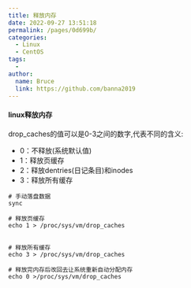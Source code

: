 ```yaml
---
title: 释放内存
date: 2022-09-27 13:51:18
permalink: /pages/0d699b/
categories:
  - Linux
  - CentOS
tags:
  - 
author: 
  name: Bruce
  link: https://github.com/banna2019
---
```

#### linux释放内存

drop_caches的值可以是0-3之间的数字,代表不同的含义:

- 0：不释放(系统默认值)
- 1：释放页缓存
- 2：释放dentries(日记条目)和inodes
- 3：释放所有缓存

```shell
# 手动落盘数据
sync

# 释放页缓存
echo 1 > /proc/sys/vm/drop_caches


# 释放所有缓存
echo 3 > /proc/sys/vm/drop_caches

# 释放完内存后改回去让系统重新自动分配内存
echo 0 >/proc/sys/vm/drop_caches
```


